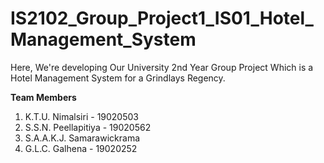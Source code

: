 # IS2102_Group_Project1_IS01_Hotel_Management_System

Here, We're developing Our University 2nd Year Group Project Which is a Hotel Management System for a Grindlays Regency.


**Team Members**

1. K.T.U. Nimalsiri - 19020503
2. S.S.N. Peellapitiya - 19020562
3. S.A.A.K.J. Samarawickrama
4. G.L.C. Galhena - 19020252
